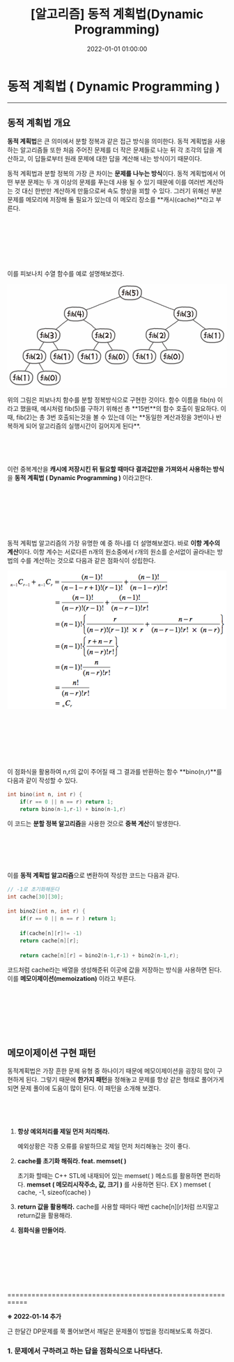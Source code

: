 ﻿---
title: "[알고리즘] 동적 계획법(Dynamic Programming) "
date: 2022-01-01 01:00:00
categories:
- Algorithm
tags:
- 알고리즘
- 다이나믹 프로그래밍
---

# 동적 계획법 ( Dynamic Programming )
<hr>

## 동적 계획법 개요
**동적 계획법**은 큰 의미에서 분할 정복과 같은 접근 방식을 의미한다. 동적 계획법을 사용하는 알고리즘들 또한 처음 주어진 문제를 더 작은 문제들로 나눈 뒤 각 조각의 답을 계산하고, 이 답들로부터 원래 문제에 대한 답을 계산해 내는 방식이기 때문이다.

동적 계획법과 분할 정복의 가장 큰 차이는 **문제를 나누는 방식**이다. 동적 계획법에서 어떤 부분 문제는 두 개 이상의 문제를 푸는데 사용 될 수 있기 때문에 이를 여러번 계산하는 것 대신 한번만 계산하게 만듦으로써 속도 향상을 꾀할 수 있다. 그러기 위해선 부분 문제를 메모리에 저장해 둘 필요가 있는데 이 메모리 장소를 **캐시(cache)**라고 부른다.

<br><br><br><br><br><br>

이를 피보나치 수열 함수를 예로 설명해보겠다.
<p align="center">
<img src="https://github.com/idkim97/idkim97.github.io/blob/master/img/Fibo.png?raw=true">
</p>
위의 그림은 피보나치 함수를 분할 정복방식으로 구현한 것이다. 함수 이름을 fib(n) 이라고 했을때, 예시처럼 fib(5)를 구하기 위해선 총 **15번**의 함수 호출이 필요하다. 이때, fib(2)는 총 3번 호출되는것을 볼 수 있는데 이는 **동일한 계산과정을 3번이나 반복하게 되어 알고리즘의 실행시간이 길어지게 된다**.

<br><br><br>

이런 중복계산을 **캐시에 저장시킨 뒤 필요할 때마다 결과값만을 가져와서 사용하는 방식**을 **동적 계획법 ( Dynamic Programming )** 이라고한다.

<br><br><br><br><br><br>

동적 계획법 알고리즘의 가장 유명한 예 중 하나를 더 설명해보겠다. 바로 **이항 계수의 계산**이다. 이항 계수는 서로다른 n개의 원소중에서 r개의 원소를 순서없이 골라내는 방법의 수를 계산하는 것으로 다음과 같은 점화식이 성립한다.
<p align="center">
<img src="https://github.com/idkim97/idkim97.github.io/blob/master/img/ncr.png?raw=true">
</p>

<br><br><br><br><br><br>

이 점화식을 활용하여 n,r의 값이 주어질 때 그 결과를 반환하는 함수 **bino(n,r)**를 다음과 같이 작성할 수 있다.

```c++
int bino(int n, int r) {
	if(r == 0 || n == r) return 1;
	return bino(n-1,r-1) + bino(n-1,r)
```
이 코드는 **분할 정복 알고리즘**을 사용한 것으로 **중복 계산**이 발생한다.
<br><br><br><br><br><br>


이를 **동적 계획법 알고리즘**으로 변환하여 작성한 코드는 다음과 같다.
```c++
// -1로 초기화해둔다
int cache[30][30];

int bino2(int n, int r) {
	if(r == 0 || n == r ) return 1;
	
	if(cache[n][r]!= -1) 
	return cache[n][r];

	return cache[n][r] = bino2(n-1,r-1) + bino2(n-1,r);
```
코드처럼 cache라는 배열을 생성해준뒤 이곳에 값을 저장하는 방식을 사용하면 된다. 이를 **메모이제이션(memoization)** 이라고 부른다.


<br><br><br><br><br><br>

## 메모이제이션 구현 패턴

동적계획법은 가장 흔한 문제 유형 중 하나이기 때문에 메모이제이션을 굉장히 많이 구현하게 된다. 그렇기 때문에 **한가지 패턴**을 정해놓고 문제를 항상 같은 형태로 풀어가게 되면 문제 풀이에 도움이 많이 된다. 이 패턴을 소개해 보겠다.

<br><br><br>

1. **항상 예외처리를 제일 먼저 처리해라.**

	예외상황은 각종 오류를 유발하므로 제일 먼저 처리해놓는 것이 좋다.
	
2. **cache를 초기화 해줘라. feat. memset( )**

	초기화 할때는 C++ STL에 내재되어 있는 memset( ) 메소드를 활용하면 편리하다. **memset ( 메모리시작주소, 값, 크기 )** 를 사용하면 된다.
	EX ) memset ( cache, -1, sizeof(cache) ) 
	 
3. **return 값을 활용해라.**
	cache를 사용할 때마다 매번 cache[n][r]처럼 쓰지말고 return값을 활용해라.

4. **점화식을 만들어라.**
	
<br><br><br><br><br><br>


===========================================================

**※ 2022-01-14 추가**

근 한달간 DP문제를 쭉 풀어보면서 깨달은 문제풀이 방법을 정리해보도록 하겠다.

### 1. 문제에서 구하려고 하는 답을 점화식으로 나타낸다.
